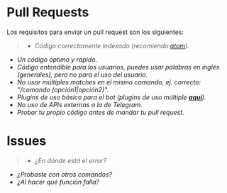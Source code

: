 # Pull Requests
Los requisitos para enviar un pull request son los siguientes:
> - <i>Código correctamente indexado (recomiendo [atom](http://atom.io)).</i>
- <i>Un código óptimo y rápido.</i>
- <i>Código entendible para los usuarios, puedes usar palabras en inglés (generales), pero no para el uso del usuario.</i>
- <i>No usar múltiples matches en el mismo comando, ej. correcto: "/comando (opción1|opción2)".</i>
- <i>Plugins de uso básico para el bot (plugins de uso múltiple <b>[aquí](https://github.com/jarriztg/Plugins-LatGram)</b>).</i>
- <i>No uso de APIs externas a la de Telegram.</i>
- <i>Probar tu propio código antes de mandar tu pull request.</i>

# Issues
> - <i>¿En dónde está el error?</i>
- <i>¿Probaste con otros comandos?</i>
- <i>¿Al hacer qué función falla?</i>
